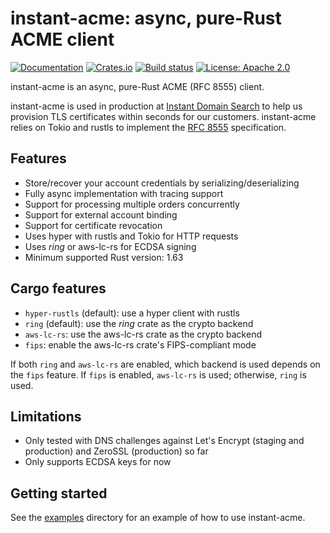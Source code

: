 # instant-acme: async, pure-Rust ACME client

[![Documentation](https://docs.rs/instant-acme/badge.svg)](https://docs.rs/instant-acme/)
[![Crates.io](https://img.shields.io/crates/v/instant-acme.svg)](https://crates.io/crates/instant-acme)
[![Build status](https://github.com/djc/instant-acme/workflows/CI/badge.svg)](https://github.com/djc/instant-acme/actions?query=workflow%3ACI)
[![License: Apache 2.0](https://img.shields.io/badge/License-Apache%202.0-blue.svg)](LICENSE-APACHE)

instant-acme is an async, pure-Rust ACME (RFC 8555) client.

instant-acme is used in production at [Instant Domain Search](https://instantdomainsearch.com/) to help
us provision TLS certificates within seconds for our customers. instant-acme relies
on Tokio and rustls to implement the [RFC 8555](https://www.rfc-editor.org/rfc/rfc8555.html)
specification.

## Features

* Store/recover your account credentials by serializing/deserializing
* Fully async implementation with tracing support
* Support for processing multiple orders concurrently
* Support for external account binding
* Support for certificate revocation
* Uses hyper with rustls and Tokio for HTTP requests
* Uses *ring* or aws-lc-rs for ECDSA signing
* Minimum supported Rust version: 1.63

## Cargo features

* `hyper-rustls` (default): use a hyper client with rustls
* `ring` (default): use the *ring* crate as the crypto backend
* `aws-lc-rs`: use the aws-lc-rs crate as the crypto backend
* `fips`: enable the aws-lc-rs crate's FIPS-compliant mode

If both `ring` and `aws-lc-rs` are enabled, which backend is used depends on the `fips` feature.
If `fips` is enabled, `aws-lc-rs` is used; otherwise, `ring` is used.

## Limitations

* Only tested with DNS challenges against Let's Encrypt (staging and production) and ZeroSSL (production) so far
* Only supports ECDSA keys for now

## Getting started

See the [examples](examples) directory for an example of how to use instant-acme.
